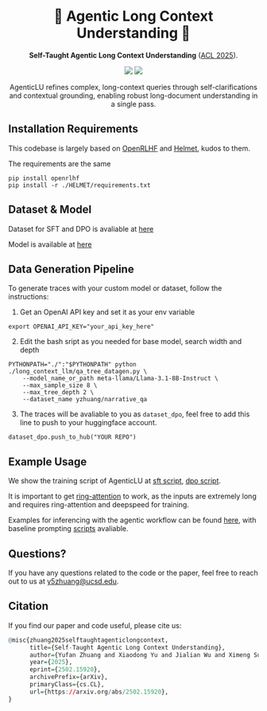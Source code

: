 <h1 align="center"> 📖 Agentic Long Context Understanding 📖 </h1>
<p align="center"> <b>Self-Taught Agentic Long Context Understanding</b>  (<a href="https://arxiv.org/abs/2502.15920">ACL 2025</a>). 
</p>

<p align="center">
  <img src="https://img.shields.io/badge/license-mit-blue.svg">
  <img src="https://img.shields.io/badge/python-3.9+-blue">
</p>  

<p align="center"> AgenticLU refines complex, long-context queries through self-clarifications and contextual grounding, enabling robust long-document understanding in a single pass.
</p>

## Installation Requirements
This codebase is largely based on [OpenRLHF](https://github.com/OpenRLHF/OpenRLHF) and [Helmet](https://github.com/princeton-nlp/HELMET), kudos to them.

The requirements are the same
```
pip install openrlhf
pip install -r ./HELMET/requirements.txt
```


## Dataset \& Model

Dataset for SFT and DPO is avaliable at [here](https://huggingface.co/datasets/yzhuang/Agentic-Long-Context-Understanding-QA)

Model is available at [here](https://huggingface.co/yzhuang/Llama-3.1-8B-Instruct-AgenticLU)

## Data Generation Pipeline

To generate traces with your custom model or dataset, follow the instructions:

1. Get an OpenAI API key and set it as your env variable
```
export OPENAI_API_KEY="your_api_key_here"
```

2. Edit the bash sript as you needed for base model, search width and depth
```
PYTHONPATH="./":"$PYTHONPATH" python ./long_context_llm/qa_tree_datagen.py \
    --model_name_or_path meta-llama/Llama-3.1-8B-Instruct \
    --max_sample_size 8 \
    --max_tree_depth 2 \
    --dataset_name yzhuang/narrative_qa
```

3. The traces will be avaliable to you as ```dataset_dpo```, feel free to add this line to push to your huggingface account.
```
dataset_dpo.push_to_hub("YOUR REPO")
```

## Example Usage

We show the training script of AgenticLU at [sft script](bash_scripts/sft_8b.sh), [dpo script](bash_scripts/rlhf_8b.sh).

It is important to get [ring-attention](https://github.com/zhuzilin/ring-flash-attention) to work, as the inputs are extremely long and requires ring-attention and deepspeed for training.

Examples for inferencing with the agentic workflow can be found [here](HELMET/scripts/run_agents.sh), with baseline prompting [scripts](HELMET/scripts/run_prompting.sh) avaliable.


## Questions?

If you have any questions related to the code or the paper, feel free to reach out to us at y5zhuang@ucsd.edu.

## Citation

If you find our paper and code useful, please cite us:
```r
@misc{zhuang2025selftaughtagenticlongcontext,
      title={Self-Taught Agentic Long Context Understanding}, 
      author={Yufan Zhuang and Xiaodong Yu and Jialian Wu and Ximeng Sun and Ze Wang and Jiang Liu and Yusheng Su and Jingbo Shang and Zicheng Liu and Emad Barsoum},
      year={2025},
      eprint={2502.15920},
      archivePrefix={arXiv},
      primaryClass={cs.CL},
      url={https://arxiv.org/abs/2502.15920}, 
}
```
